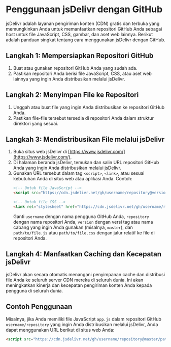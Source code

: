 # Penggunaan jsDelivr dengan GitHub

jsDelivr adalah layanan pengiriman konten (CDN) gratis dan terbuka yang memungkinkan Anda untuk memanfaatkan repositori GitHub Anda sebagai host untuk file JavaScript, CSS, gambar, dan aset web lainnya. Berikut adalah panduan singkat tentang cara menggunakan jsDelivr dengan GitHub.

## Langkah 1: Mempersiapkan Repositori GitHub

1. Buat atau gunakan repositori GitHub Anda yang sudah ada.
2. Pastikan repositori Anda berisi file JavaScript, CSS, atau aset web lainnya yang ingin Anda distribusikan melalui jsDelivr.

## Langkah 2: Menyimpan File ke Repositori

1. Unggah atau buat file yang ingin Anda distribusikan ke repositori GitHub Anda.
2. Pastikan file-file tersebut tersedia di repositori Anda dalam struktur direktori yang sesuai.

## Langkah 3: Mendistribusikan File melalui jsDelivr

1. Buka situs web jsDelivr di [https://www.jsdelivr.com/](https://www.jsdelivr.com/).
2. Di halaman beranda jsDelivr, temukan dan salin URL repositori GitHub Anda yang ingin Anda distribusikan melalui jsDelivr.
3. Gunakan URL tersebut dalam tag `<script>`, `<link>`, atau sesuai kebutuhan Anda di situs web atau aplikasi Anda. Contoh:
    ```html
    <!-- Untuk file JavaScript -->
    <script src="https://cdn.jsdelivr.net/gh/username/repository@version/path/to/file.js"></script>

    <!-- Untuk file CSS -->
    <link rel="stylesheet" href="https://cdn.jsdelivr.net/gh/username/repository@version/path/to/file.css">
    ```
    Ganti `username` dengan nama pengguna GitHub Anda, `repository` dengan nama repositori Anda, `version` dengan versi tag atau nama cabang yang ingin Anda gunakan (misalnya, `master`), dan `path/to/file.js` atau `path/to/file.css` dengan jalur relatif ke file di repositori Anda.

## Langkah 4: Manfaatkan Caching dan Kecepatan jsDelivr

jsDelivr akan secara otomatis menangani penyimpanan cache dan distribusi file Anda ke seluruh server CDN mereka di seluruh dunia. Ini akan meningkatkan kinerja dan kecepatan pengiriman konten Anda kepada pengguna di seluruh dunia.

## Contoh Penggunaan

Misalnya, jika Anda memiliki file JavaScript `app.js` dalam repositori GitHub `username/repository` yang ingin Anda distribusikan melalui jsDelivr, Anda dapat menggunakan URL berikut di situs web Anda:

```html
<script src="https://cdn.jsdelivr.net/gh/username/repository@master/path/to/app.js"></script>
